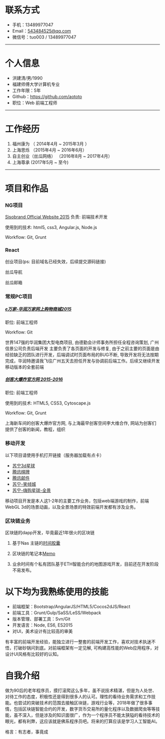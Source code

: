 # 联系方式

- 手机：13489977047
- Email：543484525@qq.com
- 微信号：tuo003 / 13489977047

---

# 个人信息

 - 洪建清/男/1990 
 - 福建师傅大学计算机专业
 - 工作年限：5年
 - Github：https://github.com/aototo
 - 职位：Web 前端工程师

---

# 工作经历

1. 福州康为 （ 2014年4月 ~ 2015年3月 ）
2. 上海思烁 （2015年4月 ~ 2016年6月）
3. 自主创业（丝瓜网络） （2016年8月 ~ 2017年4月）
4. 上海尊承 (2017年5月 ~ 至今)

---

# 项目和作品

### NG项目
[Sisobrand Official Website 2015](http://www.sisobrand.com/#/caseDetail?index=1)
负责: 前端技术开发

使用到的技术: html5, css3, Angular.js, Node.js

Workflow: Git, Grunt

### React
创业项目(ps: 目前域名已经失效，后续提交源码链接)

丝瓜导航

丝瓜邮箱

### 常规PC项目
##### [e万家-华润万家网上购物商城2015](http://www.ewj.com/)

职位: 前端工程师

Workflow: Git

世界147强的华润集团大型电商项目, 由德勤会计师事务所担任全程咨询策划, 广州信景公司负责后端开发 主要负责了各页面的开发与修复, 由于之前主要的页面是由经验缺乏的团队进行开发，后端调试时页面布局的BUG不断, 导致开发将无法按期完成，华润特邀请我飞往广州五天去担任开发与协调前后端工作。后续又继续开发移动版本的全套前端

##### [创客大爆炸官方网 2015-2016](http://www.makercollider.com/)
职位: 前端工程师

使用到的技术: HTML5, CSS3, Cytoscape.js

Workflow: Git, Grunt

上海新车间的创客大爆炸官方网, 与上海最早创客空间李大维合作, 网站为创客们提供了创客的新闻，教程，组织

### 移动开发
以下项目请使用手机打开链接（服务器加载有点卡）
- [苏宁3d星球](http://mercurymage.com/h5/star/)
- [腾讯棋牌](http://qipai.qq.com/act/a20151114desk/index.html)
- [腾讯邮件](http://yes.qq.com/act/a20150516yesyry/)
- [苏宁-笑倾城](http://mercurymage.com/h5/xqc/)
- [苏宁-嗨购星球-全景](http://mercurymage.com/h5test/vr/)

移动项目开发是本人这1-2年的主要工作业务，包括web端游戏的制作，前端 WebGL 3d的场景动画，以及全景场景的特效前端开发都有涉及业务。

### 区块链业务

区块链的dapp开发，毕竟最近1年很火的区块链

1. 基于Nas 主链的[时间胶囊](http://mercurymage.com/h5aotu/timeCapsule/)

2. 区块链的笔记本[Memo](http://mercurymage.com/h5aotu/memo/)

3. 业余时间有个私有团队基于ETH智能合约的地图游戏开发，目前还在开发阶段不易发布。


# 以下均为我熟练使用的技能

- 前端框架：Bootstrap/AngularJS/HTML5/Cocos2dJS/React
- 前端工具：Grunt/Gulp/SaSS/LeSS/Webpack
- 版本管理、部署工具：Svn/Git
- 开发语言：Node, ES6, ES2015
- 对UI，美术设计有比较高的审美

有丰富的前端开发经验，能独立进行一整套的前端开发工作，喜欢对技术执迷不悟，打破砂锅问到底。对前端框架有一定见解, 可构建高性能的Web应用程序，对设计UI风格有比较好的认知。



# 自我介绍

做为90后的老年程序员，摸打滚爬这么多年，虽不说技术精湛，但是为人处世、对待工作的态度，积极性还是得到很多人的认可。理性的看待业务需求和工作技能。也尝试的突破技术的范围去接触区块链，游戏行业等，2018年做了很多事情，包括区块链智能合约的开发，数字货币交易所的量化程序以及数据爬虫等等技能，虽不深入，但是涉及的知识面很广，作为一个程序员不能太狭隘的看待技术的眼光，都有利弊，这应该就是佛系程序员吧。将来的打算应该是学习人工智能AI。



格言：有志者，事竟成

